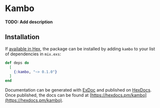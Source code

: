 # Kambo

**TODO: Add description**

## Installation

If [available in Hex](https://hex.pm/docs/publish), the package can be installed
by adding `kambo` to your list of dependencies in `mix.exs`:

```elixir
def deps do
  [
    {:kambo, "~> 0.1.0"}
  ]
end
```

Documentation can be generated with [ExDoc](https://github.com/elixir-lang/ex_doc)
and published on [HexDocs](https://hexdocs.pm). Once published, the docs can
be found at [https://hexdocs.pm/kambo](https://hexdocs.pm/kambo).

